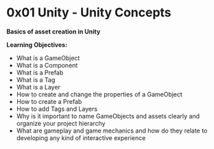# 0x01 Unity - Unity Concepts


**Basics of asset creation in Unity**


**Learning Objectives:**

* What is a GameObject
* What is a Component
* What is a Prefab
* What is a Tag
* What is a Layer
* How to create and change the properties of a GameObject
* How to create a Prefab
* How to add Tags and Layers
* Why is it important to name GameObjects and assets clearly and organize your project hierarchy
* What are gameplay and game mechanics and how do they relate to developing any kind of interactive experience
